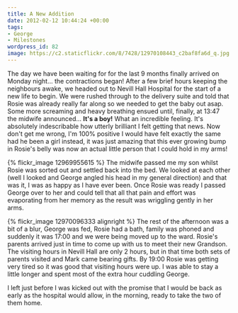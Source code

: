 ```yaml
---
title: A New Addition
date: 2012-02-12 10:44:24 +00:00
tags:
- George
- Milestones
wordpress_id: 82
image: https://c2.staticflickr.com/8/7428/12970108443_c2baf8fa6d_q.jpg
---
```


The day we have been waiting for for the last 9 months finally arrived on Monday night... the
contractions began! After a few brief hours keeping the neighbours awake, we headed out to Nevill
Hall Hospital for the start of a new life to begin. We were rushed through to the delivery suite and
told that Rosie was already really far along so we needed to get the baby out asap. Some more
screaming and heavy breathing ensued until, finally, at 13:47 the midwife announced...
**It's a boy!** What an incredible feeling. It's absolutely indescribable how utterly brilliant I
felt getting that news. Now don't get me wrong, I'm 100% positive I would have felt exactly the same
had he been a girl instead, it was just amazing that this ever growing bump in Rosie's belly was now
an actual little person that I could hold in my arms!

{% flickr_image 12969955615 %}
The midwife passed me my son whilst Rosie was sorted out and settled back into the bed. We looked at
each other (well I looked and George angled his head in my general direction) and that was it, I was
as happy as I have ever been. Once Rosie was ready I passed George over to her and could tell that
all that pain and effort was evaporating from her memory as the result was wriggling gently in her
arms.

{% flickr_image 12970096333 alignright %}
The rest of the afternoon was a bit of a blur, George was fed, Rosie had a bath, family was phoned
and suddenly it was 17:00 and we were being moved up to the ward. Rosie's parents arrived just in
time to come up with us to meet their new Grandson. The visiting hours in Nevill Hall are only 2
hours, but in that time both sets of parents visited and Mark came bearing gifts. By 19:00 Rosie was
getting very tired so it was good that visiting hours were up. I was able to stay a little longer
and spent most of the extra hour cuddling George.

I left just before I was kicked out with the promise that I would be back as early as the hospital
would allow, in the morning, ready to take the two of them home.
